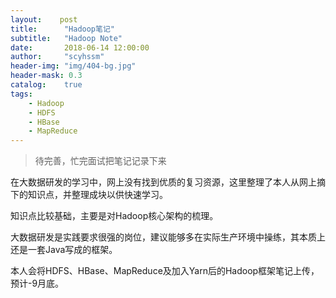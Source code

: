 ```yaml
---
layout:    post
title:      "Hadoop笔记"
subtitle:   "Hadoop Note"
date:       2018-06-14 12:00:00
author:     "scyhssm"
header-img: "img/404-bg.jpg"
header-mask: 0.3
catalog:    true
tags:
    - Hadoop
    - HDFS
    - HBase
    - MapReduce
---
```


> 待完善，忙完面试把笔记记录下来

在大数据研发的学习中，网上没有找到优质的复习资源，这里整理了本人从网上摘下的知识点，并整理成块以供快速学习。

知识点比较基础，主要是对Hadoop核心架构的梳理。

大数据研发是实践要求很强的岗位，建议能够多在实际生产环境中操练，其本质上还是一套Java写成的框架。

本人会将HDFS、HBase、MapReduce及加入Yarn后的Hadoop框架笔记上传，预计-9月底。
